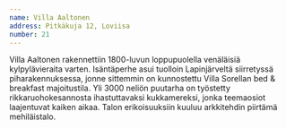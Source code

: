```yaml
---
name: Villa Aaltonen
address: Pitkäkuja 12, Loviisa
number: 21
---
```

Villa Aaltonen rakennettiin 1800-luvun loppupuolella venäläisiä kylpylävieraita varten. Isäntäperhe asui tuolloin Lapinjärveltä siirretyssä piharakennuksessa, jonne sittemmin on kunnostettu Villa Sorellan bed & breakfast majoitustila. Yli 3000 neliön puutarha on työstetty rikkaruohokesannosta ihastuttavaksi kukkamereksi, jonka teemaosiot laajentuvat kaiken aikaa. Talon erikoisuuksiin kuuluu arkkitehdin piirtämä mehiläistalo.
